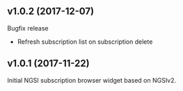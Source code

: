 ## v1.0.2 (2017-12-07)

Bugfix release

- Refresh subscription list on subscription delete

## v1.0.1 (2017-11-22)

Initial NGSI subscription browser widget based on NGSIv2.
